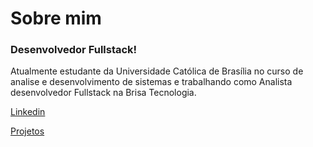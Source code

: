 # Sobre mim

### Desenvolvedor Fullstack!

Atualmente estudante da Universidade Católica de Brasília no curso de analise e desenvolvimento de sistemas e trabalhando como Analista desenvolvedor Fullstack na Brisa Tecnologia.

[Linkedin](https://www.linkedin.com/in/pdr-hp2004/)

[Projetos](https://github.com/pdrhp?tab=repositories)
